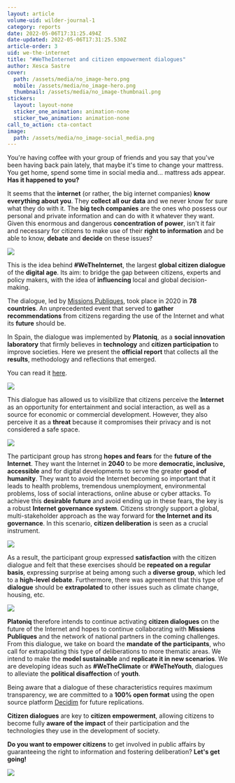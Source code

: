 ```yaml
---
layout: article
volume-uid: wilder-journal-1
category: reports
date: 2022-05-06T17:31:25.494Z
date-updated: 2022-05-06T17:31:25.530Z
article-order: 3
uid: we-the-internet
title: "#WeTheInternet and citizen empowerment dialogues"
author: Xesca Sastre
cover:
  path: /assets/media/no_image-hero.png
  mobile: /assets/media/no_image-hero.png
  thumbnail: /assets/media/no_image-thumbnail.png
stickers:
  layout: layout-none
  sticker_one_animation: animation-none
  sticker_two_animation: animation-none
call_to_action: cta-contact
image:
  path: /assets/media/no_image-social_media.png
---
```

You're having coffee with your group of friends and you say that you've been having back pain lately, that maybe it's time to change your mattress. You get home, spend some time in social media and... mattress ads appear. **Has it happened to you?**

It seems that the **internet** (or rather, the big internet companies) **know everything about you**. They **collect all our data** and we never know for sure what they do with it. The **big tech companies** are the ones who possess our personal and private information and can do with it whatever they want. Given this enormous and dangerous **concentration of power**, isn't it fair and necessary for citizens to make use of their **right to information** and be able to know, **debate** and **decide** on these issues?

![](https://miro.medium.com/max/1400/1*4LN1i16edMHQf_3sYdXRAQ.png)

This is the idea behind **\#WeTheInternet**, the largest **global citizen dialogue** of the **digital age**. Its aim: to bridge the gap between citizens, experts and policy makers, with the idea of **influencing** local and global decision-making.

The dialogue, led by [Missions Publiques](https://missionspubliques.org/?lang=en), took place in 2020 in **78 countries**. An unprecedented event that served to **gather recommendations** from citizens regarding the use of the Internet and what its **future** should be.

In Spain, the dialogue was implemented by **Platoniq**, as a **social innovation laboratory** that firmly believes in **technology** and **citizen participation** to improve societies. Here we present the **official report** that collects all the **results**, methodology and reflections that emerged.

You can read it [here](https://es.scribd.com/document/573096337/WTI-report-EN-v1-1).

![](https://miro.medium.com/max/1400/1*viZXWL7og4bkHf7iYGObUA.png)

This dialogue has allowed us to visibilize that citizens perceive the **Internet** as an opportunity for entertainment and social interaction, as well as a source for economic or commercial development. However, they also perceive it as a **threat** because it compromises their privacy and is not considered a safe space.

![](https://miro.medium.com/max/1400/1*xOrVV663digOu7Pd7RGIQw.png)

The participant group has strong **hopes and fears** for the **future of the Internet**. They want the Internet in **2040** to be more **democratic, inclusive, accessible** and for digital developments to serve the greater **good of humanity**. They want to avoid the Internet becoming so important that it leads to health problems, tremendous unemployment, environmental problems, loss of social interactions, online abuse or cyber attacks. To achieve this **desirable future** and avoid ending up in these fears, the key is a robust **Internet governance system**. Citizens strongly support a global, multi-stakeholder approach as the way forward for **the Internet and its governance**. In this scenario, **citizen deliberation** is seen as a crucial instrument.

![](https://miro.medium.com/max/1400/1*xk7xxzM-atHv1GMpT3JhKA.png)

As a result, the participant group expressed **satisfaction** with the citizen dialogue and felt that these exercises should be **repeated on a regular basis**, expressing surprise at being among such a **diverse group**, which led to a **high-level debate**. Furthermore, there was agreement that this type of **dialogue** should be **extrapolated** to other issues such as climate change, housing, etc.

![](https://miro.medium.com/max/1400/1*iN7j_VajSB8P6NpH5f836A.png)

**Platoniq** therefore intends to continue activating **citizen dialogues** on the future of the Internet and hopes to continue collaborating with **Missions Publiques** and the network of national partners in the coming challenges. From this dialogue, we take on board the **mandate of the participants**, who call for extrapolating this type of deliberations to more thematic areas. We intend to make the **model sustainable** and **replicate it in new scenarios**. We are developing ideas such as **\#WeTheClimate** or **\#WeTheYouth**, dialogues to alleviate the **political disaffection** of **youth**.

Being aware that a dialogue of these characteristics requires maximum transparency, we are committed to a **100% open format** using the open source platform [Decidim](https://decidim.org/) for future replications.

**Citizen dialogues** are key to **citizen empowerment**, allowing citizens to become fully **aware of the impact** of their participation and the technologies they use in the development of society.

**Do you want to empower citizens** to get involved in public affairs by guaranteeing the right to information and fostering deliberation? **Let's get going!**

![](https://miro.medium.com/max/1400/1*gu6LFtpSwhnNimP8QsZHHQ.jpeg)